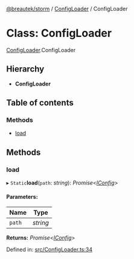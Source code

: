 [@breautek/storm](../README.md) / [ConfigLoader](../modules/configloader.md) / ConfigLoader

# Class: ConfigLoader

[ConfigLoader](../modules/configloader.md).ConfigLoader

## Hierarchy

* **ConfigLoader**

## Table of contents

### Methods

- [load](configloader.configloader-1.md#load)

## Methods

### load

▸ `Static`**load**(`path`: *string*): *Promise*<[*IConfig*](../interfaces/iconfig.iconfig-1.md)\>

#### Parameters:

Name | Type |
------ | ------ |
`path` | *string* |

**Returns:** *Promise*<[*IConfig*](../interfaces/iconfig.iconfig-1.md)\>

Defined in: [src/ConfigLoader.ts:34](https://github.com/breautek/storm/blob/e9f4a60/src/ConfigLoader.ts#L34)
